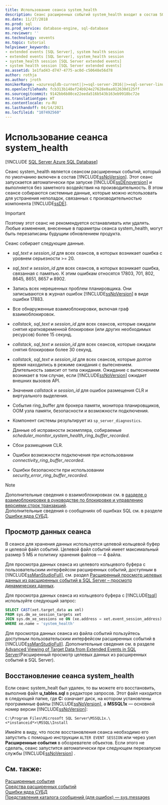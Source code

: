 ```yaml
---
title: Использование сеанса system_health
description: Сеанс расширенных событий system_health входит в состав SQL Server. Этот сеанс собирает системные данные для устранения неполадок с производительностью ядра СУБД.
ms.date: 11/27/2018
ms.prod: sql
ms.prod_service: database-engine, sql-database
ms.reviewer: ''
ms.technology: xevents
ms.topic: tutorial
helpviewer_keywords:
- extended events [SQL Server], system health session
- extended events [SQL Server], system_health session
- system_health session [SQL Server extended events]
- system health session [SQL Server extended events]
ms.assetid: 1e1fad43-d747-4775-ac0d-c50648e56d78
author: rothja
ms.author: jroth
monikerRange: =azuresqldb-current||>=sql-server-2016||>=sql-server-linux-2017||=azuresqldb-mi-current
ms.openlocfilehash: fcb313b148ef24b924e27628e0aa912630d125ff
ms.sourcegitcommit: 9142bb6b80ce22eeda516b543b163eb9918bc72e
ms.translationtype: HT
ms.contentlocale: ru-RU
ms.lasthandoff: 04/14/2021
ms.locfileid: "107492560"
---
```

# <a name="use-the-system_health-session"></a>Использование сеанса system_health

[!INCLUDE [SQL Server Azure SQL Database](../../includes/applies-to-version/sql-asdb.md)]

Сеанс system_health является сеансом расширенных событий, который по умолчанию включен в состав [!INCLUDE[ssNoVersion](../../includes/ssnoversion-md.md)]. Этот сеанс запускается автоматически при запуске [!INCLUDE[ssDEnoversion](../../includes/ssdenoversion-md.md)] и выполняется без заметного воздействия на производительность. В этом сеансе собираются системные данные, которые можно использовать для устранения неполадок, связанных с производительностью компонента [!INCLUDE[ssDE](../../includes/ssde-md.md)]. 

> [!IMPORTANT]
> Поэтому этот сеанс не рекомендуется останавливать или удалять. Любые изменения, внесенные в параметры сеанса system_health, могут быть перезаписаны будущим обновлением продукта.
  
Сеанс собирает следующие данные.  
  
-   *sql_text* и *session_id* для всех сеансов, в которых возникает ошибка с уровнем серьезности >= 20.  
  
-   *sql_text* и *session_id* для всех сеансов, в которых возникает ошибка, связанная с памятью. К этим ошибкам относятся 17803, 701, 802, 8645, 8651, 8657 и 8902.  
  
-   Запись всех нерешенных проблем планировщика. Они записываются в журнал ошибок [!INCLUDE[ssNoVersion](../../includes/ssnoversion-md.md)] в виде ошибки 17883.  
  
-   Все обнаруженные взаимоблокировки, включая граф взаимоблокировок.  
  
-   *callstack*, *sql_text* и *session_id* для всех сеансов, которые ожидали снятия кратковременной блокировки (или других необходимых ресурсов) более 15 секунд.  
  
-   *callstack*, *sql_text* и *session_id* для всех сеансов, которые ожидали снятия блокировки более 30 секунд.  
  
-   *callstack*, *sql_text* и *session_id* для всех сеансов, которые долгое время находились в режиме ожидания с вытеснением. Длительность зависит от типа ожидания. Ожидание с вытеснением возникает в том случае, если [!INCLUDE[ssNoVersion](../../includes/ssnoversion-md.md)] ожидает внешних вызовов API.  
  
-   Значения *callstack* и *session_id* для ошибок размещения CLR и виртуального выделения.  
  
-   События ring_buffer для брокера памяти, монитора планировщиков, OOM узла памяти, безопасности и возможности подключения.  
  
-   Компонент системы результирует из `sp_server_diagnostics`.  
  
-   Данные об исправности экземпляра, собираемые *scheduler_monitor_system_health_ring_buffer_recorded*.  
  
-   Сбои размещения CLR.  
  
-   Ошибки возможности подключения при использовании *connectivity_ring_buffer_recorded*.  
  
-   Ошибки безопасности при использовании *security_error_ring_buffer_recorded*.  

> [!NOTE]
> Дополнительные сведения о взаимоблокировках см. в [разделе о взаимоблокировке в руководстве по блокировке и управлению версиями строк транзакций](../../relational-databases/sql-server-transaction-locking-and-row-versioning-guide.md#deadlocks).   
> Дополнительные сведения о сообщениях об ошибках SQL см. в разделе [Ошибки ядра СУБД](../../relational-databases/errors-events/database-engine-events-and-errors.md).

## <a name="viewing-the-session-data"></a>Просмотр данных сеанса  
В сеансе для хранения данных используется целевой кольцевой буфер и целевой файл событий. Целевой файл событий имеет максимальный размер 5 МБ и политику хранения файлов — 4 файла. 

Для просмотра данных сеанса из целевого кольцевого буфера с пользовательским интерфейсом расширенных событий, доступным в [!INCLUDE[ssManStudioFull](../../includes/ssmanstudiofull-md.md)], см. раздел [Расширенный просмотр целевых данных из расширенных событий в SQL Server – просмотр динамических данных](../../relational-databases/extended-events/advanced-viewing-of-target-data-from-extended-events-in-sql-server.md#b3-watch-live-data).

Для просмотра данных сеанса из кольцевого буфера с [!INCLUDE[tsql](../../includes/tsql-md.md)] используйте следующий запрос:  
  
```sql  
SELECT CAST(xet.target_data as xml) 
FROM sys.dm_xe_session_targets xet  
JOIN sys.dm_xe_sessions xe ON (xe.address = xet.event_session_address)  
WHERE xe.name = 'system_health'  
```  
  
Для просмотра данных сеанса из файла событий пользуйтесь доступным пользовательским интерфейсом расширенных событий в [!INCLUDE[ssManStudioFull](../../includes/ssmanstudiofull-md.md)]. Дополнительные сведения см. в разделе [Advanced Viewing of Target Data from Extended Events in SQL Server](../../relational-databases/extended-events/advanced-viewing-of-target-data-from-extended-events-in-sql-server.md)(Расширенный просмотр целевых данных из расширенных событий в SQL Server).
  
## <a name="restoring-the-system_health-session"></a>Восстановление сеанса system_health  
Если сеанс system_healt был удален, то вы можете его восстановить, выполнив файл **u_tables.sql** в редакторе запросов. Этот файл находится в следующей папке, где **C:** означает диск, на котором установлены программные файлы [!INCLUDE[ssNoVersion](../../includes/ssnoversion-md.md)], а **MSSQL1x** — основной номер версии [!INCLUDE[ssNoVersion](../../includes/ssnoversion-md.md)]:  
  
 `C:\Program Files\Microsoft SQL Server\MSSQL1x.\<*instanceid*>\MSSQL\Install`  
  
Имейте в виду, что после восстановления сеанса необходимо его запустить с помощью инструкции `ALTER EVENT SESSION` или через узел **Расширенные события** в обозревателе объектов. Если этого не сделать, сеанс запустится автоматически при следующем перезапуске службы [!INCLUDE[ssNoVersion](../../includes/ssnoversion-md.md)] .  
  
## <a name="see-also"></a>См. также:  
 [Расширенные события](../../relational-databases/extended-events/extended-events.md)    
 [Средства расширенных событий](../../relational-databases/extended-events/extended-events-tools.md)    
 [Ошибки ядра СУБД](../../relational-databases/errors-events/database-engine-events-and-errors.md)    
 [Представления каталога сообщений (для ошибок) — sys.messages](../../relational-databases/system-catalog-views/messages-for-errors-catalog-views-sys-messages.md) 

